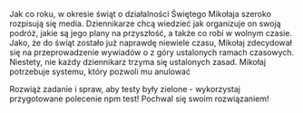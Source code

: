 Jak co roku, w okresie świąt o działalności Świętego Mikołaja szeroko rozpisują się media. Dziennikarze chcą wiedzieć jak organizuje on swoją podróż, jakie są jego plany na przyszłość, a także co robi w wolnym czasie. Jako, że do świąt zostało już naprawdę niewiele czasu, Mikołaj zdecydował się na przeprowadzenie wywiadów o z góry ustalonych ramach czasowych. Niestety, nie każdy dziennikarz trzyma się ustalonych zasad. Mikołaj potrzebuje systemu, który pozwoli mu anulować

Rozwiąż zadanie i spraw, aby testy były zielone - wykorzystaj przygotowane polecenie npm test! Pochwal się swoim rozwiązaniem!